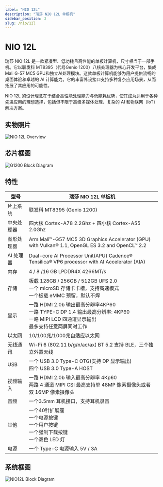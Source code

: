 ```yaml
---
label: "NIO 12L"
description: "瑞莎 NIO 12L 单板机"
sidebar_position: 2
slug: /nio/12l
---
```


# NIO 12L

瑞莎 NIO 12L 是一款紧凑型、低功耗且高性能的单板计算机，尺寸相当于一部手机。它以联发科 MT8395（代号Genio 1200）八核处理器为核心开发平台，集成 Mali G-57 MC5 GPU和独立AI处理模块。这款单板计算机能够为用户提供流畅的桌面体验和卓越的 AI 计算能力。它的丰富外设接口支持多种复杂应用场景，从而拓展了其应用的可能性。

NIO 12L 的设计理念在于结合高性能处理能力与低能耗优势，使其成为适用于各种先进应用的理想选择，包括但不限于高级多媒体处理、复杂的 AI 和物联网（IoT）解决方案。

## 实物照片

![NIO 12L Overview](/img/nio/nio12l/n12l_overview.webp)

## 芯片框图

![G1200 Block Diagram](/img/nio/nio12l/hw_soc_g1200_block.svg)

## 特性

| 型号       | 瑞莎 NIO 12L 单板机                                                                                                                                 |
| ---------- | --------------------------------------------------------------------------------------------------------------------------------------------------- |
| 片上系统   | 联发科 MT8395 (Genio 1200)                                                                                                                          |
| 中央处理器 | 四大核 Cortex-A78 2.2Ghz + 四小核 Cortex-A55 2.0Ghz                                                                                                 |
| 图形处理器 | Arm Mali™-G57 MC5 3D Graphics Accelerator (GPU) with Vulkan® 1.1, OpenGL ES 3.2 and OpenCL™ 2.2                                                  |
| AI 处理器  | Dual-core AI Processor Unit(APU) Cadence® Tensilica® VP6 processor with AI Accelerator (AIA)                                                      |
| 内存       | 4 / 8 /16 GB LPDDR4X 4266MT/s                                                                                                                       |
| 存储       | 板载 128GB / 256GB / 512GB UFS 2.0 <br/> 一个 microSD 存储卡卡槽，支持高速模式 <br/> 一个板载 eMMC 预留，默认不焊                                   |
| 显示       | 一路 HDMI 2.0b 输出最高分辨率4KP60 <br/> 一路 TYPE-C DP 1.4 输出最高分辨率: 4KP60 <br/> 一路 MIPI LCD 四通道显示输出 <br/> 最多支持任意两屏同时工作 |
| 以太网     | 10/100兆/1000兆自适应以太网                                                                                                                         |
| 无线通讯   | Wi-Fi 6 (802.11 b/g/n/ac/ax) BT 5.2 支持 BLE，三个独立外置天线                                                                                      |
| USB        | 一个 USB 3.0 Type-C OTG(支持 DP 显示输出) <br/> 四个 USB 3.0 Type-A HOST                                                                            |
| 视频输入   | 一路 HDMI 2.0b 输入最高分辨率 4Kp60 <br/> 两路 4 通道 MIPI CSI 最高支持单 48MP 像素摄像头或者 双 16MP 像素摄像头                                    |
| 音频       | 一个3.5mm 耳机接口，支持耳机录音                                                                                                                    |
| 其他       | 一个40针扩展座 <br/> 一个电源按键 <br/> 一个用户按键 <br/> 一个强制下载按键 <br/> 一个双色 LED 灯                                                   |
| 电源       | 一个 Type-C 电源输入 5V / 3A                                                                                                                        |

## 系统框图

![NIO12L Block Diagram](/img/nio/nio12l/NIO12L_Block_Diagram.svg)
